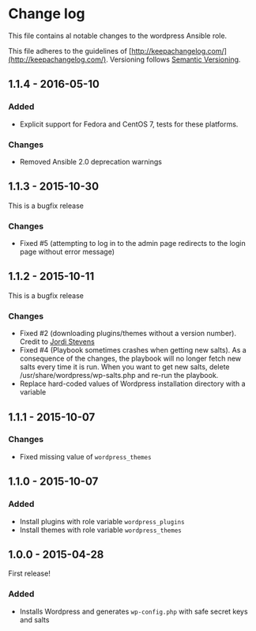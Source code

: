 # Change log

This file contains al notable changes to the wordpress Ansible role.

This file adheres to the guidelines of [http://keepachangelog.com/](http://keepachangelog.com/). Versioning follows [Semantic Versioning](http://semver.org/).

## 1.1.4 - 2016-05-10

### Added

- Explicit support for Fedora and CentOS 7, tests for these platforms.

### Changes

- Removed Ansible 2.0 deprecation warnings

## 1.1.3 - 2015-10-30

This is a bugfix release

### Changes

- Fixed #5 (attempting to log in to the admin page redirects to the login page without error message)

## 1.1.2 - 2015-10-11

This is a bugfix release

### Changes

- Fixed #2 (downloading plugins/themes without a version number). Credit to [Jordi Stevens](https://github.com/Xplendit)
- Fixed #4 (Playbook sometimes crashes when getting new salts). As a consequence of the changes, the playbook will no longer fetch new salts every time it is run. When you want to get new salts, delete /usr/share/wordpress/wp-salts.php and re-run the playbook.
- Replace hard-coded values of Wordpress installation directory with a variable

## 1.1.1 - 2015-10-07

### Changes

- Fixed missing value of `wordpress_themes`

## 1.1.0 - 2015-10-07

### Added

- Install plugins with role variable `wordpress_plugins`
- Install themes with role variable `wordpress_themes`

## 1.0.0 - 2015-04-28

First release!

### Added

- Installs Wordpress and generates `wp-config.php` with safe secret keys and salts

